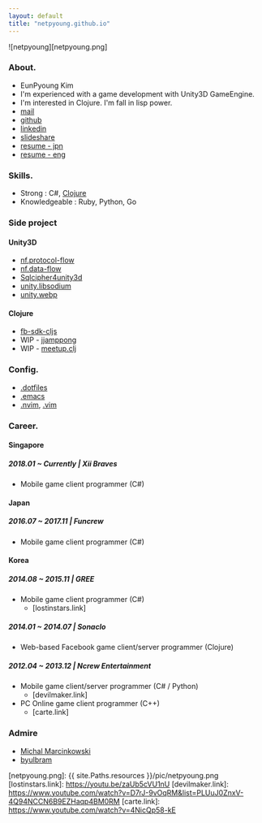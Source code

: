 ```yaml
---
layout: default
title: "netpyoung.github.io"
---
```



![netpyoung][netpyoung.png]


### About.
* EunPyoung Kim
* I'm experienced with a game development with Unity3D GameEngine.
* I'm interested in Clojure. I'm fall in lisp power.
* <i class="fa fa-envelope-o"></i>[mail](mailto:netpyoung@gmail.com)
* <i class="fa fa-github"></i>[github](http://github.com/netpyoung)
* <i class="fa fa-linkedin-square" aria-hidden="true"></i>[linkedin](https://www.linkedin.com/in/netpyoung/)
* <i class="fa fa-slideshare" aria-hidden="true"></i>[slideshare](https://www.slideshare.net/netpyoung)
* [resume - jpn](https://docs.google.com/document/d/1eiagvIR9Zko-DNXf6miQRYR1zaM_KjViFT2NX4vjijQ/edit?usp=sharing)
* [resume - eng](https://docs.google.com/document/d/1sS9sx-LH2124aj4-NtRX3thAnmGLKjNRH2j2Y_3SSdQ/edit?usp=sharing)


### Skills.
* Strong : C#, [Clojure](https://www.4clojure.com/user/netpyoung)
* Knowledgeable : Ruby, Python, Go


### Side project
#### Unity3D
* [nf.protocol-flow](https://github.com/netpyoung/nf.protocol-flow)
* [nf.data-flow](https://github.com/netpyoung/nf.data-flow)
* [Sqlcipher4unity3d](https://github.com/netpyoung/SqlCipher4Unity3D)
* [unity.libsodium](https://github.com/netpyoung/unity.libsodium)
* [unity.webp](https://github.com/netpyoung/unity.webp)

#### Clojure
* [fb-sdk-cljs](https://github.com/netpyoung/fb-sdk-cljs)
* WIP - [jjamppong](https://github.com/netpyoung/jjamppong)
* WIP - [meetup.clj](https://github.com/netpyoung/meetup.clj)


### Config.
* [.dotfiles](https://github.com/netpyoung/netpyoung.dotfiles)
* [.emacs](https://github.com/netpyoung/netpyoung.emacs.d)
* [.nvim](https://github.com/netpyoung/netpyoung.nvim), [.vim](https://github.com/netpyoung/netpyoung.vim)



### Career.

#### Singapore
##### 2018.01 ~ Currently | Xii Braves
* Mobile game client programmer (C#)

#### Japan
##### 2016.07 ~ 2017.11 | Funcrew
* Mobile game client programmer (C#)

#### Korea
##### 2014.08 ~ 2015.11 | GREE
* Mobile game client programmer (C#)
  - [lostinstars.link]

##### 2014.01 ~ 2014.07 | Sonaclo
* Web-based Facebook game client/server programmer (Clojure)

##### 2012.04 ~ 2013.12 | Ncrew Entertainment
* Mobile game client/server programmer (C# / Python)
  - [devilmaker.link]
* PC Online game client programmer (C++)
  - [carte.link]

### Admire
* [Michal Marcinkowski](https://mm.soldat.pl/)
* [byulbram](http://blog.naver.com/byulbram)


[netpyoung.png]: {{ site.Paths.resources }}/pic/netpyoung.png
[lostinstars.link]: https://youtu.be/zaUb5cVU1nU
[devilmaker.link]: https://www.youtube.com/watch?v=D7rJ-9vOqRM&list=PLUuJ0ZnxV-4Q94NCCN6B9EZHaqp4BM0RM
[carte.link]: https://www.youtube.com/watch?v=4NicQp58-kE
